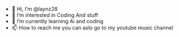 - 👋 Hi, I’m @laynz28
- 👀 I’m interested in Coding And stuff 
- 🌱 I’m currently learning Ai and coding
- 📫 How to reach me you can aslo go to my youtube music channel

<!---
subscribe or bluek -> dead
https://youtube.com/@laynz-vx3rg?si=CsDijP09giDfLmKO
